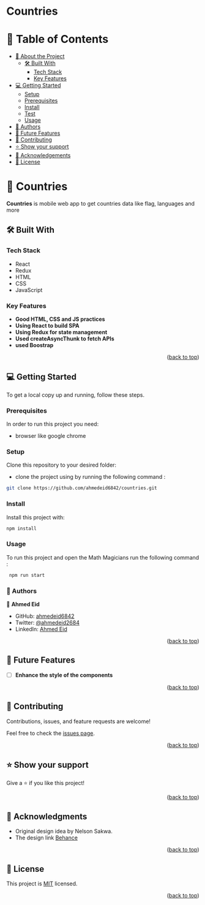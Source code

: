 # Countries

<a name="readme-top"></a>

# 📗 Table of Contents

- [📖 About the Project](#about-project)
  - [🛠 Built With](#built-with)
    - [Tech Stack](#tech-stack)
    - [Key Features](#key-features)
- [💻 Getting Started](#getting-started)
  - [Setup](#setup)
  - [Prerequisites](#prerequisites)
  - [Install](#install)
  - [Test](#test)
  - [Usage](#usage)
- [👥 Authors](#authors)
- [🔭 Future Features](#future-features)
- [🤝 Contributing](#contributing)
- [⭐️ Show your support](#support)
- [🙏 Acknowledgements](#acknowledgements)
- [📝 License](#license)

<!-- PROJECT DESCRIPTION -->

# 📖 Countries <a name="list structure"></a>

**Countries** is mobile web app to get countries data like flag, languages and more


## 🛠 Built With <a name="built-with">
### Tech Stack <a name="tech-stack"></a>
- React
- Redux
- HTML
- CSS
- JavaScript




<!-- Features -->

### Key Features <a name="key-features"></a>

- **Good HTML, CSS and JS practices**
- **Using React to build SPA**
- **Using Redux for state management**
- **Used createAsyncThunk to fetch APIs**
- **used Boostrap**



<p align="right">(<a href="#readme-top">back to top</a>)</p>


<!-- GETTING STARTED -->

## 💻 Getting Started <a name="getting-started"></a>

To get a local copy up and running, follow these steps.

### Prerequisites

In order to run this project you need:

- browser like google chrome

### Setup

Clone this repository to your desired folder:

- clone the project using by running the following command :

```bash
git clone https://github.com/ahmedeid6842/countries.git

```

### Install

Install this project with:

 ```bash
 npm install
```

### Usage

To run this project and open the Math Magicians run the following command : 

```bash
 npm run start
```

<!-- AUTHORS -->

### :busts_in_silhouette: Authors

👤 **Ahmed Eid**
- GitHub: [ahmedeid6842](https://github.com/ahmedeid6842)
- Twitter: [@ahmedeid2684](https://twitter.com/ahmedeid2684)
- LinkedIn: [Ahmed Eid](https://www.linkedin.com/in/ameid/)

<p align="right">(<a href="#readme-top">back to top</a>)</p>



<!-- FUTURE FEATURES -->

## 🔭 Future Features <a name="future-features"></a>

- [ ] **Enhance the style of the components**


<p align="right">(<a href="#readme-top">back to top</a>)</p>

<!-- CONTRIBUTING -->

## 🤝 Contributing <a name="contributing"></a>

Contributions, issues, and feature requests are welcome!

Feel free to check the [issues page](../../issues/).

<p align="right">(<a href="#readme-top">back to top</a>)</p>

<!-- SUPPORT -->

## ⭐️ Show your support <a name="support"></a>


Give a ⭐️ if you like this project!

<p align="right">(<a href="#readme-top">back to top</a>)</p>

<!-- ACKNOWLEDGEMENTS -->

## 🙏 Acknowledgments <a name="acknowledgements"></a>

- Original design idea by Nelson Sakwa.
- The design link [Behance](https://www.behance.net/gallery/31579789/Ballhead-App-(Free-PSDs))

<p align="right">(<a href="#readme-top">back to top</a>)</p>

<!-- LICENSE -->

## 📝 License <a name="license"></a>

This project is [MIT](./MIT.md) licensed.



<p align="right">(<a href="#readme-top">back to top</a>)</p>
